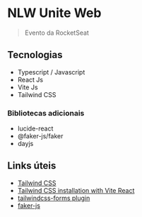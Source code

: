 # NLW Unite Web

> Evento da RocketSeat

## Tecnologias

- Typescript / Javascript
- React Js
- Vite Js
- Tailwind CSS

### Bibliotecas adicionais

- lucide-react
- @faker-js/faker
- dayjs

## Links úteis

- [Tailwind CSS](https://tailwindcss.com/)
- [Tailwind CSS installation with Vite React](https://tailwindcss.com/docs/guides/vite#react)
- [tailwindcss-forms plugin](https://github.com/tailwindlabs/tailwindcss-forms)
- [faker-js](https://fakerjs.dev/)
